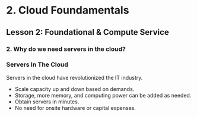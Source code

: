 # 2. Cloud Foundamentals 

## Lesson 2: Foundational & Compute Service 


### 2. Why do we need servers in the cloud?



### Servers In The Cloud
Servers in the cloud have revolutionized the IT industry.

* Scale capacity up and down based on demands.
* Storage, more memory, and computing power can be added as needed.
* Obtain servers in minutes.
* No need for onsite hardware or capital expenses.